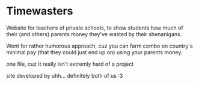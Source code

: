 # Timewasters

Website for teachers of private schools, to show students how much of their (and others) parents money they've wasted by their shenanigans.

Went for rather humorous approach, cuz you can farm combo on country's minimal pay (that they could just end up on) using your parents money.

one file, cuz it really isn't extremly hard of a project

site developed by uhh... definitely both of us :3
